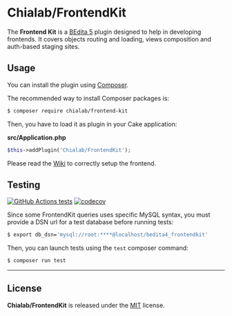 # Chialab/FrontendKit

The **Frontend Kit** is a [BEdita 5](https://www.bedita.com/) plugin designed to help in developing frontends.
It covers objects routing and loading, views composition and auth-based staging sites.

## Usage

You can install the plugin using [Composer](https://getcomposer.org).

The recommended way to install Composer packages is:

```sh
$ composer require chialab/frontend-kit
```

Then, you have to load it as plugin in your Cake application:

**src/Application.php**
```php
$this->addPlugin('Chialab/FrontendKit');
```

Please read the [Wiki](https://github.com/chialab/bedita-frontend-kit/wiki) to correctly setup the frontend.


## Testing

[![GitHub Actions tests](https://github.com/chialab/bedita-frontend-kit/actions/workflows/test.yml/badge.svg?event=push&branch=main)](https://github.com/chialab/bedita-frontend-kit/actions/workflows/test.yml?query=event%3Apush+branch%3Amain)
[![codecov](https://codecov.io/gh/chialab/bedita-frontend-kit/branch/main/graph/badge.svg)](https://codecov.io/gh/chialab/bedita-frontend-kit)

Since some FrontendKit queries uses specific MySQL syntax, you must provide a DSN url for a test database before running tests:

```sh
$ export db_dsn='mysql://root:****@localhost/bedita4_frontendkit'
```

Then, you can launch tests using the `test` composer command:

```sh
$ composer run test
```

---

## License

**Chialab/FrontendKit** is released under the [MIT](https://gitlab.com/chialab/bedita-frontend-kit/-/blob/main/LICENSE) license.


